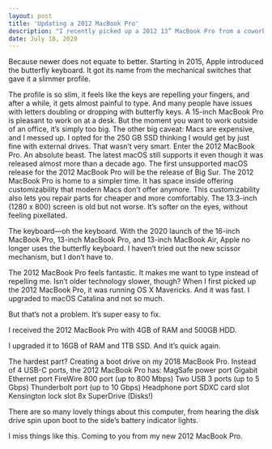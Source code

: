 ```yaml
---
layout: post
title: 'Updating a 2012 MacBook Pro'
description: "I recently picked up a 2012 13” MacBook Pro from a coworker. Why, would I take a 2012 MacBook Pro when I already own a 15” 2018 MacBook Pro?"
date: July 18, 2020
---
```


Because newer does not equate to better.
Starting in 2015, Apple introduced the butterfly keyboard. It got its name from the mechanical switches that gave it a slimmer profile.

The profile is so slim, it feels like the keys are repelling your fingers, and after a while, it gets almost painful to type.
And many people have issues with letters doubling or dropping with butterfly keys.
A 15-inch MacBook Pro is pleasant to work on at a desk. But the moment you want to work outside of an office, it’s simply too big.
The other big caveat: Macs are expensive, and I messed up. I opted for the 250 GB SSD thinking I would get by just fine with external drives. That wasn’t very smart.
Enter the 2012 MacBook Pro. An absolute beast. The latest macOS still supports it even though it was released almost more than a decade ago. The first unsupported macOS release for the 2012 MacBook Pro will be the release of Big Sur. 
The 2012 MacBook Pro is home to a simpler time. It has space inside offering customizability that modern Macs don’t offer anymore. This customizability also lets you repair parts for cheaper and more comfortably.
The 13.3-inch (1280 x 800) screen is old but not worse. It’s softer on the eyes, without feeling pixellated.

The keyboard—oh the keyboard. With the 2020 launch of the 16-inch ‌MacBook Pro‌, 13-inch ‌MacBook Pro‌, and 13-inch ‌MacBook Air‌, Apple no longer uses the ‌butterfly keyboard. I haven’t tried out the new scissor mechanism, but I don’t have to.

The 2012 MacBook Pro feels fantastic. It makes me want to type instead of repelling me.
Isn’t older technology slower, though? When I first picked up the 2012 MacBook Pro, it was running OS X Mavericks. And it was fast. I upgraded to macOS Catalina and not so much.

But that’s not a problem. It’s super easy to fix.

I received the 2012 MacBook Pro with 4GB of RAM and 500GB HDD.

I upgraded it to 16GB of RAM and 1TB SSD. And it’s quick again.

The hardest part? Creating a boot drive on my 2018 MacBook Pro.
Instead of 4 USB-C ports, the 2012 MacBook Pro has:
MagSafe power port
Gigabit Ethernet port
FireWire 800 port (up to 800 Mbps)
Two USB 3 ports (up to 5 Gbps)
Thunderbolt port (up to 10 Gbps)
Headphone port
SDXC card slot
Kensington lock slot
8x SuperDrive (Disks!)

There are so many lovely things about this computer, from hearing the disk drive spin upon boot to the side’s battery indicator lights.

I miss things like this. Coming to you from my new 2012 MacBook Pro.